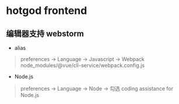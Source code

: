 # hotgod frontend

## 编辑器支持 webstorm
- alias
> preferences -> Language -> Javascript -> Webpack node_modules/@vue/cli-service/webpack.config.js

- Node.js
> preferences -> Language -> Node -> 勾选 coding assistance for Node.js